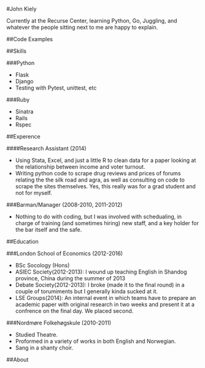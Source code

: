 #John Kiely

Currently at the Recurse Center, learning Python, Go, Juggling, and whatever the people sitting next to me are happy to explain.

##Code Examples


##Skills

###Python
- Flask
- Django                
- Testing with Pytest, unittest, etc                

###Ruby
- Sinatra
- Rails                
- Rspec        
        
##Experence

####Research Assistant (2014)
- Using Stata, Excel, and just a little R to clean data for a paper looking at the relationship between income and voter turnout.                
- Writing python code to scrape drug reviews and prices of forums relating the the silk road and agra, as well as consulting on code to scrape the sites themselves. Yes, this really was for a grad student and not for myself.

###Barman/Manager (2008-2010, 2011-2012)
- Nothing to do with coding, but I was involved with schedualing, in charge of training (and sometimes hiring) new staff, and a key holder for the bar itself and the safe.               
        

##Education

###London School of Economics (2012-2016)
- BSc Socology (Hons)
- ASIEC Society(2012-2013): I wound up teaching English in Shandog province, China during the summer of 2013
- Debate Society(2012-2013): I broke (made it to the final round) in a couple of torumiments but I generally kinda sucked at it.
- LSE Groups(2014): An internal event in which teams have to prepare an academic paper with original research in two weeks and present it at a confrence on the final day. We placed second.

###Nordmøre Folkehøgskule (2010-2011)
- Studied Theatre.
- Proformed in a variety of works in both English and Norwegian.
- Sang in a shanty choir.


##About
